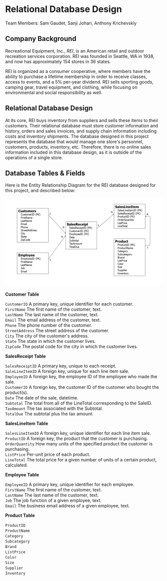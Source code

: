 # Relational Database Design

Team Members: Sam Gaudet, Sanji Johari, Anthony Krichevskiy

## Company Background

Recreational Equipment, Inc., *REI*, is an American retail and outdoor recreation services corporation. REI was founded in Seattle, WA in 1938, and now has approximately 154 stores in 36 states.

REI is organized as a consumer cooperative, where members have the ability to purchase a lifetime membership in order to receive classes, access to events, and a 5% per-year dividend. REI sells sporting goods, camping gear, travel equipment, and clothing, while focusing on environmental and social responsibility as well.

## Relational Database Design

At its core, REI buys inventory from suppliers and sells these items to their customers. Their relational database must store customer information and history, orders and sales invoices, and supply chain information including costs and inventory shipments. The database designed in this project represents the database that would manage one store's personnel, customers, products, inventory, etc. Therefore, there is no online sales information included in this database design, as it is outside of the operations of a single store.

## Database Tables & Fields

Here is the Entity Relationship Diagram for the REI database designed for this project, and described below:

![REI ERD](/images/Project1_ERD.png)

**Customer Table**

```CustomerID``` A primary key, unique identifier for each customer.  
```FirstName``` The first name of the customer, text.  
```LastName``` The last name of the customer, text.  
```Email``` The email address of the customer, text.  
```Phone``` The phone number of the customer.  
```StreetAddress``` The street address of the customer.  
```City``` The city of the customer's address.  
```State``` The state in which the customer lives.  
```ZipCode``` The postal code for the city in which the customer lives.

**SalesReceipt Table**

```SalesReceiptID``` A primary key, unique to each receipt.  
```SaleLineItemID``` A foreign key, unique for each line item sale.  
```EmployeeID``` A foreign key, the employee ID of the employee who made the sale.  
```CustomerID``` A foreign key, the customer ID of the customer who bought the product(s).  
```Date``` The date of the sale, datetime.  
```Subtotal``` The total from all of the LineTotal corresponding to the SaleID.  
```TaxAmount``` The tax associated with the Subtotal.  
```TotalDue``` The subtotal plus the tax amount.  

**SalesLineItem Table**

```SalesLineItemID``` A foreign key, unique identifier for each line item sale.  
```ProductID``` A foreign key, the product that the customer is purchasing.  
```OrderQuantity``` How many units of the specified product the customer is purchasing.  
```ListPrice``` Per-unit price of each product.  
```LineTotal``` The total price for a given number of units of a certain product, calculated.

**Employee Table**

```EmployeeID``` A primary key, unique identifier for each employee.  
```FirstName``` The first name of the customer, text.  
```LastName``` The last name of the customer, text.  
```Job``` The job function of a given employee, text.  
```Email``` The business email address of a given employee, text.

**Product Table**

```ProductID```  
```ProductName```  
```Category```  
```Subcategory```  
```Brand```  
```ListPrice```  
```Color```  
```Size```  
```Supplier```  
```Inventory```  